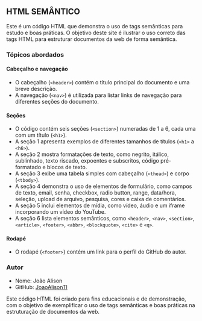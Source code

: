 ## HTML SEMÂNTICO

Este é um código HTML que demonstra o uso de tags semânticas para estudo e boas práticas. O objetivo deste site é ilustrar o uso correto das tags HTML para estruturar documentos da web de forma semântica.

### Tópicos abordados

#### Cabeçalho e navegação
- O cabeçalho (`<header>`) contém o título principal do documento e uma breve descrição.
- A navegação (`<nav>`) é utilizada para listar links de navegação para diferentes seções do documento.

#### Seções
- O código contém seis seções (`<section>`) numeradas de 1 a 6, cada uma com um título (`<h1>`).
- A seção 1 apresenta exemplos de diferentes tamanhos de títulos (`<h1>` a `<h6>`).
- A seção 2 mostra formatações de texto, como negrito, itálico, sublinhado, texto riscado, expoentes e subscritos, código pré-formatado e blocos de texto.
- A seção 3 exibe uma tabela simples com cabeçalho (`<thead>`) e corpo (`<tbody>`).
- A seção 4 demonstra o uso de elementos de formulário, como campos de texto, email, senha, checkbox, radio button, range, data/hora, seleção, upload de arquivo, pesquisa, cores e caixa de comentários.
- A seção 5 inclui elementos de mídia, como vídeo, áudio e um iframe incorporando um vídeo do YouTube.
- A seção 6 lista elementos semânticos, como `<header>`, `<nav>`, `<section>`, `<article>`, `<footer>`, `<abbr>`, `<blockquote>`, `<cite>` e `<q>`.

#### Rodapé
- O rodapé (`<footer>`) contém um link para o perfil do GitHub do autor.

### Autor
- Nome: João Alison
- GitHub: [JoaoAlisonTI](https://github.com/JoaoAlisonTI)

Este código HTML foi criado para fins educacionais e de demonstração, com o objetivo de exemplificar o uso de tags semânticas e boas práticas na estruturação de documentos da web.